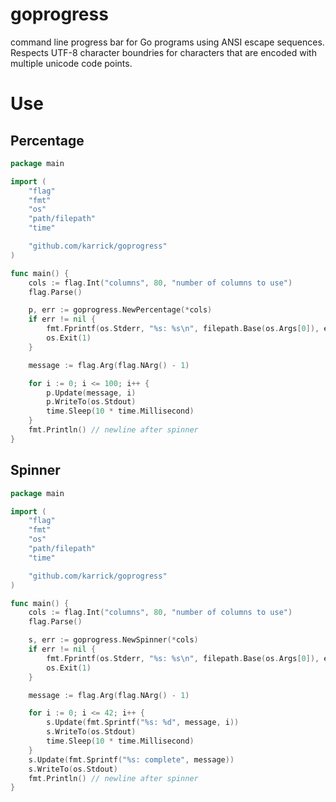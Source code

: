 # goprogress

command line progress bar for Go programs using ANSI escape
sequences. Respects UTF-8 character boundries for characters that are
encoded with multiple unicode code points.

# Use

## Percentage

```Go
package main

import (
    "flag"
    "fmt"
    "os"
    "path/filepath"
    "time"

    "github.com/karrick/goprogress"
)

func main() {
    cols := flag.Int("columns", 80, "number of columns to use")
    flag.Parse()

    p, err := goprogress.NewPercentage(*cols)
    if err != nil {
        fmt.Fprintf(os.Stderr, "%s: %s\n", filepath.Base(os.Args[0]), err)
        os.Exit(1)
    }

    message := flag.Arg(flag.NArg() - 1)

    for i := 0; i <= 100; i++ {
        p.Update(message, i)
        p.WriteTo(os.Stdout)
        time.Sleep(10 * time.Millisecond)
    }
    fmt.Println() // newline after spinner
}
```

## Spinner

```Go
package main

import (
    "flag"
    "fmt"
    "os"
    "path/filepath"
    "time"

    "github.com/karrick/goprogress"
)

func main() {
    cols := flag.Int("columns", 80, "number of columns to use")
    flag.Parse()

    s, err := goprogress.NewSpinner(*cols)
    if err != nil {
        fmt.Fprintf(os.Stderr, "%s: %s\n", filepath.Base(os.Args[0]), err)
        os.Exit(1)
    }

    message := flag.Arg(flag.NArg() - 1)

    for i := 0; i <= 42; i++ {
        s.Update(fmt.Sprintf("%s: %d", message, i))
        s.WriteTo(os.Stdout)
        time.Sleep(10 * time.Millisecond)
    }
    s.Update(fmt.Sprintf("%s: complete", message))
    s.WriteTo(os.Stdout)
    fmt.Println() // newline after spinner
}
```

